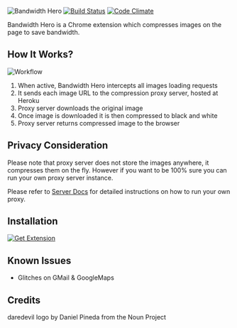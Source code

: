 ![Bandwidth Hero](https://raw.githubusercontent.com/ayastreb/bandwidth-hero/master/docs/logo.png)
[![Build Status](https://travis-ci.org/ayastreb/bandwidth-hero.svg?branch=master)](https://travis-ci.org/ayastreb/bandwidth-hero)
[![Code Climate](https://codeclimate.com/github/ayastreb/bandwidth-hero/badges/gpa.svg)](https://codeclimate.com/github/ayastreb/bandwidth-hero)

Bandwidth Hero is a Chrome extension which compresses images on the page to save bandwidth.

## How It Works?

![Workflow](https://raw.githubusercontent.com/ayastreb/bandwidth-hero/master/docs/workflow-v2.png)

1. When active, Bandwidth Hero intercepts all images loading requests
2. It sends each image URL to the compression proxy server, hosted at Heroku
3. Proxy server downloads the original image
4. Once image is downloaded it is then compressed to black and white
5. Proxy server returns compressed image to the browser

## Privacy Consideration

Please note that proxy server does not store the images anywhere, it compresses them on the fly.
However if you want to be 100% sure you can run your own proxy server instance.

Please refer to [Server Docs](https://github.com/ayastreb/bandwidth-hero/tree/master/server) 
for detailed instructions on how to run your own proxy.

## Installation

[![Get Extension](https://developer.chrome.com/webstore/images/ChromeWebStore_BadgeWBorder_v2_340x96.png)](https://chrome.google.com/webstore/detail/bandwidth-hero/mmhippoadkhcflebgghophicgldbahdb?hl=en-US)

## Known Issues

* Glitches on GMail & GoogleMaps

## Credits

daredevil logo by Daniel Pineda from the Noun Project
